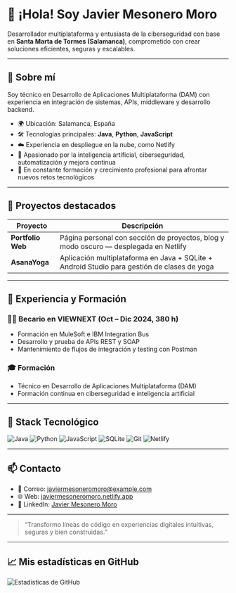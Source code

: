 # 👋 ¡Hola! Soy **Javier Mesonero Moro**

Desarrollador multiplataforma y entusiasta de la ciberseguridad con base en **Santa Marta de Tormes (Salamanca)**, comprometido con crear soluciones eficientes, seguras y escalables.

---

## 💼 Sobre mí

Soy técnico en Desarrollo de Aplicaciones Multiplataforma (DAM) con experiencia en integración de sistemas, APIs, middleware y desarrollo backend.

- 🌍 Ubicación: Salamanca, España  
- 🛠️ Tecnologías principales: **Java**, **Python**, **JavaScript**  
- ☁️ Experiencia en despliegue en la nube, como Netlify
- 🧠 Apasionado por la inteligencia artificial, ciberseguridad, automatización y mejora continua  
- 🎯 En constante formación y crecimiento profesional para afrontar nuevos retos tecnológicos

---

## 🚀 Proyectos destacados

| Proyecto           | Descripción                                                                 |
|--------------------|-----------------------------------------------------------------------------|
| **Portfolio Web**  | Página personal con sección de proyectos, blog y modo oscuro — desplegada en Netlify |
| **AsanaYoga**      | Aplicación multiplataforma en Java + SQLite + Android Studio para gestión de clases de yoga |

---

## 🧩 Experiencia y Formación

### 👨‍💻 Becario en VIEWNEXT (Oct – Dic 2024, 380 h)
- Formación en MuleSoft e IBM Integration Bus  
- Desarrollo y prueba de APIs REST y SOAP  
- Mantenimiento de flujos de integración y testing con Postman  

### 🎓 Formación
- Técnico en Desarrollo de Aplicaciones Multiplataforma (DAM)  
- Formación continua en ciberseguridad e inteligencia artificial  

---

## 🔧 Stack Tecnológico

![Java](https://img.shields.io/badge/-Java-007396?style=flat&logo=java&logoColor=white)
![Python](https://img.shields.io/badge/-Python-3776AB?style=flat&logo=python&logoColor=white)
![JavaScript](https://img.shields.io/badge/-JavaScript-F7DF1E?style=flat&logo=javascript&logoColor=black)
![SQLite](https://img.shields.io/badge/-SQLite-003B57?style=flat&logo=sqlite&logoColor=white)
![Git](https://img.shields.io/badge/-Git-F05032?style=flat&logo=git&logoColor=white)
![Netlify](https://img.shields.io/badge/-Netlify-00C7B7?style=flat&logo=netlify&logoColor=white)

---

## 📫 Contacto

- 📧 Correo: [javiermesoneromoro@example.com](mailto:javiermesoneromoro@example.com)  
- 🌐 Web: [javiermesoneromoro.netlify.app](https://javiermesoneromoro.netlify.app)
- 💼 LinkedIn: [Javier Mesonero Moro](https://www.linkedin.com/in/javier-mesonero-moro-013ab6329)  

---

> “Transformo líneas de código en experiencias digitales intuitivas, seguras y bien construidas.”

---

## 📈 Mis estadísticas en GitHub

![Estadísticas de GitHub](https://github-readme-stats.vercel.app/api?username=javiermesoneromoro&show_icons=true&theme=github_dark)
